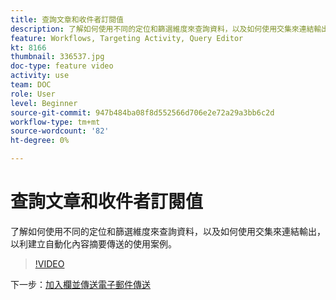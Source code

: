 ```yaml
---
title: 查詢文章和收件者訂閱值
description: 了解如何使用不同的定位和篩選維度來查詢資料，以及如何使用交集來連結輸出，以利建立自動化內容摘要傳送的使用案例。
feature: Workflows, Targeting Activity, Query Editor
kt: 8166
thumbnail: 336537.jpg
doc-type: feature video
activity: use
team: DOC
role: User
level: Beginner
source-git-commit: 947b484ba08f8d552566d706e2e72a29a3bb6c2d
workflow-type: tm+mt
source-wordcount: '82'
ht-degree: 0%

---
```



# 查詢文章和收件者訂閱值

了解如何使用不同的定位和篩選維度來查詢資料，以及如何使用交集來連結輸出，以利建立自動化內容摘要傳送的使用案例。

>[!VIDEO](https://video.tv.adobe.com/v/336537?quality=12)

下一步：[加入欄並傳送電子郵件傳送](/help/tutorial-use-soap-apis/join-columns-and-send-automated-email-delivery.md)
